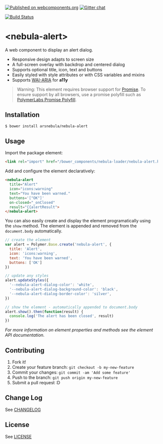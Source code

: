 [![Published on webcomponents.org](https://img.shields.io/badge/webcomponents.org-published-blue.svg)](https://www.webcomponents.org/element/arsnebula/nebula-alert)
[![Gitter chat](https://badges.gitter.im/org.png)](https://gitter.im/arsnebula/webcomponents)

[![Build Status](https://saucelabs.com/browser-matrix/arsnebula.svg)](https://saucelabs.com/beta/builds/1ac6d7661c754f6f9abd8f40512aa53f)

# \<nebula-alert\>

A web component to display an alert dialog.

* Responsive design adapts to screen size
* A full-screen overlay with backdrop and centered dialog
* Supports optional title, icon, text and buttons
* Easily styled with style attributes or with CSS variables and mixins
* Supports [WAI-ARIA](https://www.w3.org/TR/wai-aria-practices-1.1/#alert) for **a11y**

> Warning: This element requires browser support for [Promise](https://developer.mozilla.org/en-US/docs/Web/JavaScript/Reference/Global_Objects/Promise). To ensure support by all browsers, use a promise polyfill such as [PolymerLabs Promise Polyfill](https://github.com/PolymerLabs/promise-polyfill).

## Installation

```sh
$ bower install arsnebula/nebula-alert
```

## Usage

Import the package element:

```html
<link rel="import" href="/bower_components/nebula-loader/nebula-alert.html"> 
```

Add and configure the element declaratively:

```html
<nebula-alert
  title="Alert"
  icon="icons:warning"
  text="You have been warned."
  buttons='["OK"]'
  on-closed="_onClosed"
  result="{{alertResult">
</nebula-alert>
```

You can also easily create and display the element programatically using the `show` method. The element is appended and removed from the `document.body` automatically.

```js
// create the element
var alert = Polymer.Base.create('nebula-alert', {
  title: 'Alert',
  icon: 'icons:warning',
  text: 'You have been warned',
  buttons: ['OK']
})

// update any styles
alert.updateStyles({
  '--nebula-alert-dialog-color': 'white',
  '--nebula-alert-dialog-background-color': 'black',
  '--nebula-alert-dialog-border-color': 'silver',
})

// show the element - automatically appended to document.body
alert.show().then(function(result) {
  console.log('The alert has been closed', result)
})
```

*For more information on element properties and methods see the element API documentation.*

## Contributing

1. Fork it!
2. Create your feature branch: `git checkout -b my-new-feature`
3. Commit your changes: `git commit -am 'Add some feature'`
4. Push to the branch: `git push origin my-new-feature`
5. Submit a pull request :D

## Change Log

See [CHANGELOG](/CHANGELOG.md)

## License

See [LICENSE](/LICENSE.md)